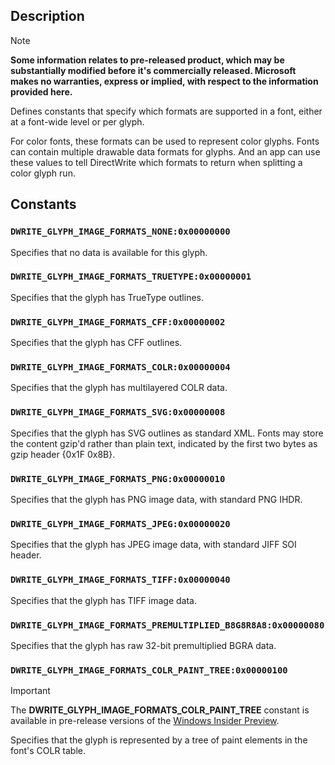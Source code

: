 ## Description

> [!NOTE]
> **Some information relates to pre-released product, which may be substantially modified before it's commercially released. Microsoft makes no warranties, express or implied, with respect to the information provided here.**

Defines constants that specify which formats are supported in a font, either at a font-wide level or per glyph.

For color fonts, these formats can be used to represent color glyphs. Fonts can contain multiple drawable data formats for glyphs. And an app can use these values to tell DirectWrite which formats to return when splitting a color glyph run.

## Constants

### `DWRITE_GLYPH_IMAGE_FORMATS_NONE:0x00000000`

Specifies that no data is available for this glyph.

### `DWRITE_GLYPH_IMAGE_FORMATS_TRUETYPE:0x00000001`

Specifies that the glyph has TrueType outlines.

### `DWRITE_GLYPH_IMAGE_FORMATS_CFF:0x00000002`

Specifies that the glyph has CFF outlines.

### `DWRITE_GLYPH_IMAGE_FORMATS_COLR:0x00000004`

Specifies that the glyph has multilayered COLR data.

### `DWRITE_GLYPH_IMAGE_FORMATS_SVG:0x00000008`

Specifies that the glyph has SVG outlines as standard XML. Fonts may store the content gzip'd rather than plain text, indicated by the first two bytes as gzip header {0x1F 0x8B}.

### `DWRITE_GLYPH_IMAGE_FORMATS_PNG:0x00000010`

Specifies that the glyph has PNG image data, with standard PNG IHDR.

### `DWRITE_GLYPH_IMAGE_FORMATS_JPEG:0x00000020`

Specifies that the glyph has JPEG image data, with standard JIFF SOI header.

### `DWRITE_GLYPH_IMAGE_FORMATS_TIFF:0x00000040`

Specifies that the glyph has TIFF image data.

### `DWRITE_GLYPH_IMAGE_FORMATS_PREMULTIPLIED_B8G8R8A8:0x00000080`

Specifies that the glyph has raw 32-bit premultiplied BGRA data.

### `DWRITE_GLYPH_IMAGE_FORMATS_COLR_PAINT_TREE:0x00000100`

> [!IMPORTANT]
> The **DWRITE_GLYPH_IMAGE_FORMATS_COLR_PAINT_TREE** constant is available in pre-release versions of the [Windows Insider Preview](https://www.microsoft.com/software-download/windowsinsiderpreviewSDK).

Specifies that the glyph is represented by a tree of paint elements in the font's COLR table.